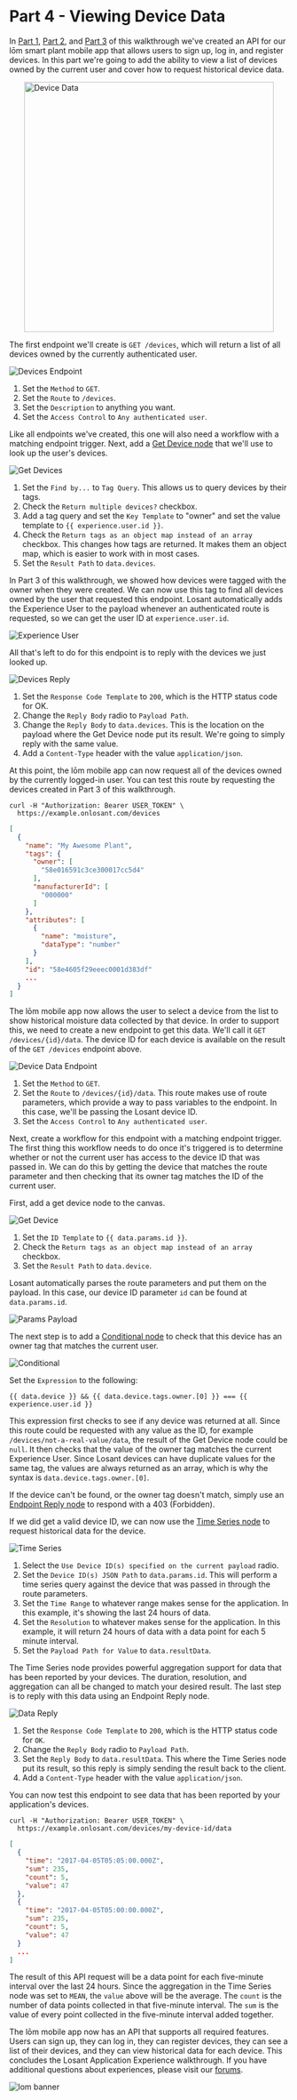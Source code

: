# Part 4 - Viewing Device Data

In [Part 1](/experiences/walkthrough/part1/), [Part 2](/experiences/walkthrough/part2/), and [Part 3](/experiences/walkthrough/part3/) of this walkthrough we've created an API for our lōm smart plant mobile app that allows users to sign up, log in, and register devices. In this part we're going to add the ability to view a list of devices owned by the current user and cover how to request historical device data.

<img style="width: 450px; margin: 0 auto; display: block;" src="/images/experiences/walkthrough/part-4/device-data.png" alt="Device Data" />

The first endpoint we'll create is `GET /devices`, which will return a list of all devices owned by the currently authenticated user.

![Devices Endpoint](/images/experiences/walkthrough/part-4/devices-endpoint.png "Devices Endpoint")

1. Set the `Method` to `GET`.
1. Set the `Route` to `/devices`.
1. Set the `Description` to anything you want.
1. Set the `Access Control` to `Any authenticated user`.

Like all endpoints we've created, this one will also need a workflow with a matching endpoint trigger. Next, add a [Get Device node](/workflows/data/get-device/) that we'll use to look up the user's devices.

![Get Devices](/images/experiences/walkthrough/part-4/get-devices.png "Get Devices")

1. Set the `Find by...` to `Tag Query`. This allows us to query devices by their tags.
1. Check the `Return multiple devices?` checkbox.
1. Add a tag query and set the `Key Template` to "owner" and set the value template to `{{ experience.user.id }}`.
1. Check the `Return tags as an object map instead of an array` checkbox. This changes how tags are returned. It makes them an object map, which is easier to work with in most cases.
1. Set the `Result Path` to `data.devices`.

In Part 3 of this walkthrough, we showed how devices were tagged with the owner when they were created. We can now use this tag to find all devices owned by the user that requested this endpoint. Losant automatically adds the Experience User to the payload whenever an authenticated route is requested, so we can get the user ID at `experience.user.id`.

![Experience User](/images/experiences/walkthrough/part-4/experience-user.png "Experience User")

All that's left to do for this endpoint is to reply with the devices we just looked up.

![Devices Reply](/images/experiences/walkthrough/part-4/devices-reply.png "Devices Reply")

1. Set the `Response Code Template` to `200`, which is the HTTP status code for OK.
1. Change the `Reply Body` radio to `Payload Path`.
1. Change the `Reply Body` to `data.devices`. This is the location on the payload where the Get Device node put its result. We're going to simply reply with the same value.
1. Add a `Content-Type` header with the value `application/json`.

At this point, the lōm mobile app can now request all of the devices owned by the currently logged-in user. You can test this route by requesting the devices created in Part 3 of this walkthrough.

```text
curl -H "Authorization: Bearer USER_TOKEN" \
  https://example.onlosant.com/devices
```

```json
[
  {
    "name": "My Awesome Plant",
    "tags": {
      "owner": [
        "58e016591c3ce300017cc5d4"
      ],
      "manufacturerId": [
        "000000"
      ]
    },
    "attributes": [
      {
        "name": "moisture",
        "dataType": "number"
      }
    ],
    "id": "58e4605f29eeec0001d383df"
    ...
  }
]
```

The lōm mobile app now allows the user to select a device from the list to show historical moisture data collected by that device. In order to support this, we need to create a new endpoint to get this data. We'll call it `GET /devices/{id}/data`. The device ID for each device is available on the result of the `GET /devices` endpoint above.

![Device Data Endpoint](/images/experiences/walkthrough/part-4/device-data-endpoint.png "Device Data Endpoint")

1. Set the `Method` to `GET`.
1. Set the `Route` to `/devices/{id}/data`. This route makes use of route parameters, which provide a way to pass variables to the endpoint. In this case, we'll be passing the Losant device ID.
1. Set the `Access Control` to `Any authenticated user`.

Next, create a workflow for this endpoint with a matching endpoint trigger. The first thing this workflow needs to do once it's triggered is to determine whether or not the current user has access to the device ID that was passed in. We can do this by getting the device that matches the route parameter and then checking that its owner tag matches the ID of the current user.

First, add a get device node to the canvas.

![Get Device](/images/experiences/walkthrough/part-4/get-device.png "Get Device")

1. Set the `ID Template` to `{{ data.params.id }}`.
1. Check the `Return tags as an object map instead of an array` checkbox.
1. Set the `Result Path` to `data.device`.

Losant automatically parses the route parameters and put them on the payload. In this case, our device ID parameter `id` can be found at `data.params.id`.

![Params Payload](/images/experiences/walkthrough/part-4/params-payload.png "Params Payload")

The next step is to add a [Conditional node](/workflows/logic/conditional/) to check that this device has an owner tag that matches the current user.

![Conditional](/images/experiences/walkthrough/part-4/conditional.png "Conditional")

Set the `Expression` to the following:

```text
{{ data.device }} && {{ data.device.tags.owner.[0] }} === {{ experience.user.id }}
```

This expression first checks to see if any device was returned at all. Since this route could be requested with any value as the ID, for example `/devices/not-a-real-value/data`, the result of the Get Device node could be `null`. It then checks that the value of the owner tag matches the current Experience User. Since Losant devices can have duplicate values for the same tag, the values are always returned as an array, which is why the syntax is `data.device.tags.owner.[0]`.

If the device can't be found, or the owner tag doesn't match, simply use an [Endpoint Reply node](/workflows/outputs/endpoint-reply/) to respond with a 403 (Forbidden).

If we did get a valid device ID, we can now use the [Time Series node](/workflows/data/time-series/) to request historical data for the device.

![Time Series](/images/experiences/walkthrough/part-4/time-series.png "Time Series")

1. Select the `Use Device ID(s) specified on the current payload` radio.
1. Set the `Device ID(s) JSON Path` to `data.params.id`. This will perform a time series query against the device that was passed in through the route parameters.
1. Set the `Time Range` to whatever range makes sense for the application. In this example, it's showing the last 24 hours of data.
1. Set the `Resolution` to whatever makes sense for the application. In this example, it will return 24 hours of data with a data point for each 5 minute interval.
1. Set the `Payload Path for Value` to `data.resultData`.

The Time Series node provides powerful aggregation support for data that has been reported by your devices. The duration, resolution, and aggregation can all be changed to match your desired result. The last step is to reply with this data using an Endpoint Reply node.

![Data Reply](/images/experiences/walkthrough/part-4/data-reply.png "Data Reply")

1. Set the `Response Code Template` to `200`, which is the HTTP status code for `OK`.
1. Change the `Reply Body` radio to `Payload Path`.
1. Set the `Reply Body` to `data.resultData`. This where the Time Series node put its result, so this reply is simply sending the result back to the client.
1. Add a `Content-Type` header with the value `application/json`.

You can now test this endpoint to see data that has been reported by your application's devices.

```text
curl -H "Authorization: Bearer USER_TOKEN" \
  https://example.onlosant.com/devices/my-device-id/data
```

```json
[
  {
    "time": "2017-04-05T05:05:00.000Z",
    "sum": 235,
    "count": 5,
    "value": 47
  },
  {
    "time": "2017-04-05T05:00:00.000Z",
    "sum": 235,
    "count": 5,
    "value": 47
  }
  ...
]
```

The result of this API request will be a data point for each five-minute interval over the last 24 hours. Since the aggregation in the Time Series node was set to `MEAN`, the `value` above will be the average. The `count` is the number of data points collected in that five-minute interval. The `sum` is the value of every point collected in the five-minute interval added together.

The lōm mobile app now has an API that supports all required features. Users can sign up, they can log in, they can register devices, they can see a list of their devices, and they can view historical data for each device. This concludes the Losant Application Experience walkthrough. If you have additional questions about experiences, please visit our [forums](https://forums.losant.com).

![lom banner](/images/experiences/walkthrough/lom-banner.jpg "lom banner")

